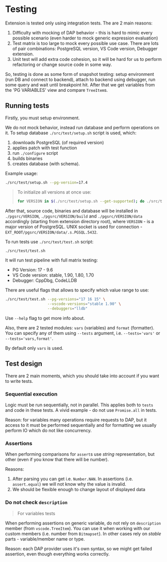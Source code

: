 # Testing

Extension is tested only using integration tests. The are 2 main reasons:

1. Difficulty with mocking of DAP behavior - this is hard to mimic every possible scenario (even harder to mock generic expression evaluation)
2. Test matrix is too large to mock every possible use case. There are lots of pair combinations: PostgreSQL version, VS Code version, Debugger extension.
3. Unit test will add extra code cohesion, so it will be hard for us to perform refactoring or change source code in some way.

So, testing is done as some form of snapshot testing: setup environment (run DB and connect to backend), attach to backend using debugger, run some query and wait until breakpoint hit.
After that we get variables from the 'PG VARIABLES' view and compare `TreeItem`s.

## Running tests

Firstly, you must setup environment.

We do not mock behavior, instead run database and perform operations on it.
To setup database `./src/test/setup.sh` script is used, which:

1. downloads PostgreSQL (of required version)
2. applies patch with test function
3. run `./configure` script
4. builds binaries
5. creates database (with schema).

Example usage:

```bash
./src/test/setup.sh --pg-version=17.4
```

> To initialize all versions at once use:
>
> ```bash
> for VERSION in $(./src/test/setup.sh --get-supported); do ./src/test/setup.sh --pg-version="$VERSION"; done
> ```

After that, source code, binaries and database will be installed in `./pgsrc/VERSION`, `./pgsrc/VERSION/build` and `./pgsrc/VERSION/data` accordingly (starting from extension directory root), where `VERSION` - is a major version of PostgreSQL.
UNIX socket is used for connection - `EXT_ROOT/pgsrc/VERSION/data/.s.PGSQL.5432`.

To run tests use `./src/test/test.sh` script:

```bash
./src/test/test.sh
```

It will run test pipeline with full matrix testing:

- PG Version: 17 - 9.6
- VS Code version: stable, 1.90, 1.80, 1.70
- Debugger: CppDbg, CodeLLDB

There are useful flags that allows to specify which value range to use:

```bash
./src/test/test.sh --pg-versions="17 16 15" \
                   --vscode-versions="stable 1.90" \
                   --debuggers="lldb"
```

Use `--help` flag to get more info about.

Also, there are 2 tested modules: `vars` (variables) and `format` (formatter).
You can specify any of them using `--tests` argument, i.e. `--tests='vars'` or `--tests='vars,format'`.

By default only `vars` is used.

## Test design

There are 2 main moments, which you should take into account if you want to write tests.

### Sequential execution

Logic must be run sequentially, not in parallel. This applies both to `tests` and code in these tests.
A vivid example - do not use `Promise.all` in tests.

Reason: for variables many operations require requests to DAP, but it access to it must be performed sequentially and for formatting we usually perform IO which do not like concurrency.

### Assertions

When performing comparisons for `assert`s use *string* representation, but other (even if you know that there will be number).

Reasons:

1. After parsing you can get i.e. `Number.NAN`. In assertions (i.e. `assert.equal`) we will not know why the value is invalid.
2. We should be flexible enough to change layout of displayed data

### Do not check `description`

> For variables tests

When performing assertions on generic variable, do not rely on `description` member (from `vscode.TreeItem`).
You can use it when working with our custom members (i.e. number from `Bitmapset`).
In other cases rely on *stable* parts - variable/member name or type.

Reason: each DAP provider uses it's own syntax, so we might get failed assertion, even though everything works correctly.
